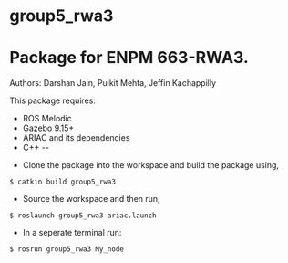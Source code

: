 # group5_rwa3
# Package for ENPM 663-RWA3. 

Authors:
Darshan Jain, Pulkit Mehta, Jeffin Kachappilly

This package requires:
* ROS Melodic
* Gazebo 9.15+
* ARIAC and its dependencies 
* C++
--

- Clone the package into the workspace and build the package using,
```
$ catkin build group5_rwa3
```

- Source the workspace and then run,
```
$ roslaunch group5_rwa3 ariac.launch 
```

- In a seperate terminal run:
```
$ rosrun group5_rwa3 My_node
```



